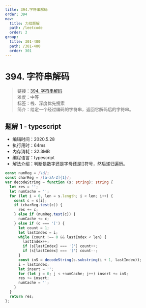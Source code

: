 ```yaml
---
title: 394.字符串解码
order: 394
nav:
  title: 力扣题解
  path: /leetcode
  order: 3
group:
  title: 301-400
  path: /301-400
  order: 301
---
```


# 394. 字符串解码

> 链接：[394. 字符串解码](https://leetcode-cn.com/problems/decode-string/)  
> 难度：中等  
> 标签：栈、深度优先搜索  
> 简介：给定一个经过编码的字符串，返回它解码后的字符串。

## 题解 1 - typescript

- 编辑时间：2020.5.28
- 执行用时：64ms
- 内存消耗：32.3MB
- 编程语言：typescript
- 解法介绍：判断是数字还是字母还是[]符号，然后递归遍历。

```typescript
const numReg = /\d/;
const charReg = /[a-zA-Z]{1}/;
var decodeString = function (s: string): string {
  let res = '';
  let numCache = '';
  for (let i = 0, len = s.length; i < len; i++) {
    const c = s[i];
    if (charReg.test(c)) {
      res += c;
    } else if (numReg.test(c)) {
      numCache += c;
    } else if (c === '[') {
      let count = 1;
      let lastIndex = i;
      while (count !== 0 && lastIndex < len) {
        lastIndex++;
        if (s[lastIndex] === '[') count++;
        if (s[lastIndex] === ']') count--;
      }
      const inS = decodeString(s.substring(i + 1, lastIndex));
      i = lastIndex;
      let insert = '';
      for (let j = 0; j < +numCache; j++) insert += inS;
      res += insert;
      numCache = '';
    }
  }
  return res;
};
```
